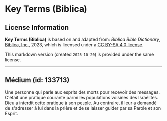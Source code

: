 # Key Terms (Biblica)

## License Information

**Key Terms (Biblica)** is based on and adapted from: _Biblica Bible Dictionary_, [Biblica, Inc.](https://www.biblica.com/), 2023, which is licensed under a [CC BY-SA 4.0 license](https://creativecommons.org/licenses/by-sa/4.0/legalcode.en).

This markdown version (created `2025-10-20`) is provided under the same license.



--------------------------------

## Médium (id: 133713)

Une personne qui parle aux esprits des morts pour recevoir des messages. C'était une pratique courante parmi les populations voisines des Israélites. Dieu a interdit cette pratique à son peuple. Au contraire, il leur a demandé de s'adresser à lui dans la prière et de se laisser guider par sa Parole et son Esprit.


